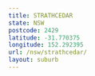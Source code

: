 ```yaml
---
title: STRATHCEDAR
state: NSW
postcode: 2429
latitude: -31.770375
longitude: 152.292395
url: /nsw/strathcedar/
layout: suburb
---
```

